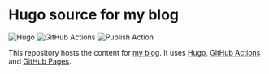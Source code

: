 # Hugo source for my blog

![Hugo](https://img.shields.io/badge/Hugo-black.svg?logo=Hugo)
![GitHub Actions](https://img.shields.io/badge/github%20actions-%232671E5.svg?logo=githubactions&logoColor=white)
![Publish Action](https://img.shields.io/github/workflow/status/easimon/easimon.github.io/Deploy%20Hugo%20site%20to%20Pages)

This repository hosts the content for [my blog](https://blog.dobel.click/).
It uses [Hugo](https://gohugo.io/), [GitHub Actions](https://github.com/features/actions) and [GitHub Pages](https://pages.github.com/).
